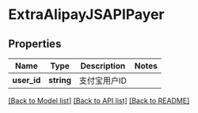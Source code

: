 # ExtraAlipayJSAPIPayer

## Properties
Name | Type | Description | Notes
------------ | ------------- | ------------- | -------------
**user_id** | **string** | 支付宝用户ID | 

[[Back to Model list]](../README.md#documentation-for-models) [[Back to API list]](../README.md#documentation-for-api-endpoints) [[Back to README]](../README.md)


